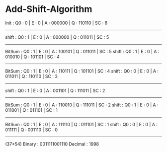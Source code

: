 # Add-Shift-Algorithm

Init  :  Q0 : 0 | E : 0 | A : 000000 | Q : 110110 | SC : 6
- - - - - - - - - - - - - - - - - - - - - - - - - - - - - -
shift  : Q0 : 1 | E : 0 | A : 000000 | Q : 011011 | SC : 5
- - - - - - - - - - - - - - - - - - - - - - - - - - - - - -
BitSum : Q0 : 1 | E : 0 | A : 100101 | Q : 011011 | SC : 5
shift  : Q0 : 1 | E : 0 | A : 010010 | Q : 101101 | SC : 4
- - - - - - - - - - - - - - - - - - - - - - - - - - - - - -
BitSum : Q0 : 1 | E : 0 | A : 110111 | Q : 101101 | SC : 4
shift  : Q0 : 0 | E : 0 | A : 011011 | Q : 110110 | SC : 3
- - - - - - - - - - - - - - - - - - - - - - - - - - - - - -
shift  : Q0 : 1 | E : 0 | A : 001101 | Q : 111011 | SC : 2
- - - - - - - - - - - - - - - - - - - - - - - - - - - - - -
BitSum : Q0 : 1 | E : 0 | A : 110010 | Q : 111011 | SC : 2
shift  : Q0 : 1 | E : 0 | A : 011001 | Q : 011101 | SC : 1
- - - - - - - - - - - - - - - - - - - - - - - - - - - - - -
BitSum : Q0 : 1 | E : 0 | A : 111110 | Q : 011101 | SC : 1
shift  : Q0 : 0 | E : 0 | A : 011111 | Q : 001110 | SC : 0
- - - - - - - - - - - - - - - - - - - - - - - - - - - - - -
(37*54)
Binary : 0011111001110
Decimal : 1998
